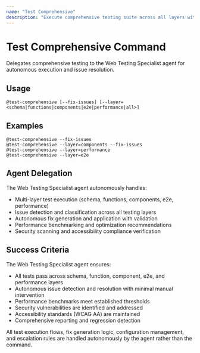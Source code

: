 ```yaml
---
name: "Test Comprehensive"
description: "Execute comprehensive testing suite across all layers with autonomous issue detection and resolution"
---
```


# Test Comprehensive Command

Delegates comprehensive testing to the Web Testing Specialist agent for autonomous execution and issue resolution.

## Usage
```
@test-comprehensive [--fix-issues] [--layer=<schema|functions|components|e2e|performance|all>]
```

## Examples
```
@test-comprehensive --fix-issues
@test-comprehensive --layer=components --fix-issues
@test-comprehensive --layer=performance
@test-comprehensive --layer=e2e
```

## Agent Delegation

The Web Testing Specialist agent autonomously handles:
- Multi-layer test execution (schema, functions, components, e2e, performance)
- Issue detection and classification across all testing layers
- Autonomous fix generation and application with validation
- Performance benchmarking and optimization recommendations
- Security scanning and accessibility compliance verification

## Success Criteria

The Web Testing Specialist agent ensures:
- All tests pass across schema, function, component, e2e, and performance layers
- Autonomous issue detection and resolution with minimal manual intervention  
- Performance benchmarks meet established thresholds
- Security vulnerabilities are identified and addressed
- Accessibility standards (WCAG AA) are maintained
- Comprehensive reporting and regression detection

All test execution flows, fix generation logic, configuration management, and escalation rules are handled autonomously by the agent rather than the command.